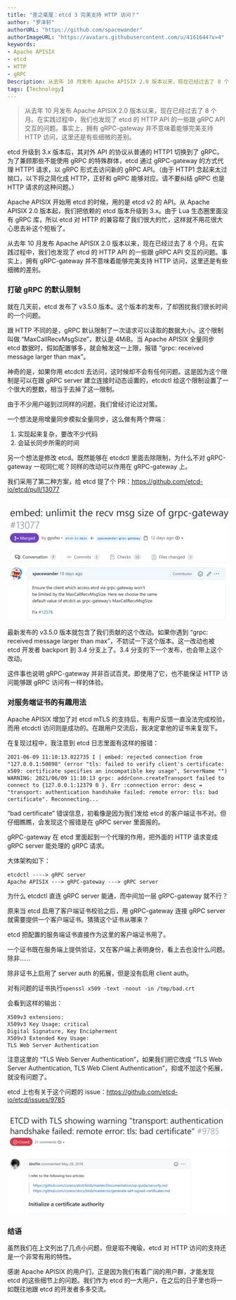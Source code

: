 ```yaml
---
title: "差之毫厘：etcd 3 完美支持 HTTP 访问？"
author: "罗泽轩"
authorURL: "https://github.com/spacewander"
authorImageURL: "https://avatars.githubusercontent.com/u/4161644?v=4"
keywords:
- Apache APISIX
- etcd
- HTTP
- gRPC
Description: 从去年 10 月发布 Apache APISIX 2.0 版本以来，现在已经过去了 8 个月。在实践过程中，我们也发现了 etcd 的 HTTP API 的一些跟 gRPC API 交互的问题。事实上，拥有 gRPC-gateway 并不意味着能够完美支持 HTTP 访问，这里还是有些细微的差别。
tags: [Technology]
---
```


> 从去年 10 月发布 Apache APISIX 2.0 版本以来，现在已经过去了 8 个月。在实践过程中，我们也发现了 etcd 的 HTTP API 的一些跟 gRPC API 交互的问题。事实上，拥有 gRPC-gateway 并不意味着能够完美支持 HTTP 访问，这里还是有些细微的差别。

<!--truncate-->

etcd 升级到 3.x 版本后，其对外 API 的协议从普通的 HTTP1 切换到了 gRPC。为了兼顾那些不能使用 gRPC 的特殊群体，etcd 通过 gRPC-gateway 的方式代理 HTTP1 请求，以 gRPC 形式去访问新的 gRPC API。（由于 HTTP1 念起来太过拗口，以下将之简化成 HTTP，正好和 gRPC 能够对应。请不要纠结 gRPC 也是 HTTP 请求的这种问题。）

Apache APISIX 开始用 etcd 的时候，用的是 etcd v2 的 API。从 Apache APISIX 2.0 版本起，我们把依赖的 etcd 版本升级到 3.x。由于 Lua 生态圈里面没有 gRPC 库，所以 etcd 对 HTTP 的兼容帮了我们很大的忙，这样就不用花很大心思去补这个短板了。

从去年 10 月发布 Apache APISIX 2.0 版本以来，现在已经过去了 8 个月。在实践过程中，我们也发现了 etcd 的 HTTP API 的一些跟 gRPC API 交互的问题。事实上，拥有 gRPC-gateway 并不意味着能够完美支持 HTTP 访问，这里还是有些细微的差别。

### 打破 gRPC 的默认限制

就在几天前，etcd 发布了 v3.5.0 版本。这个版本的发布，了却困扰我们很长时间的一个问题。

跟 HTTP 不同的是，gRPC 默认限制了一次请求可以读取的数据大小。这个限制叫做 “MaxCallRecvMsgSize”，默认是 4MiB。当 Apache APISIX 全量同步 etcd 数据时，假如配置够多，就会触发这一上限，报错 “grpc: received message larger than max”。

神奇的是，如果你用 etcdctl 去访问，这时候却不会有任何问题。这是因为这个限制是可以在跟 gRPC server 建立连接时动态设置的，etcdctl 给这个限制设置了一个很大的整数，相当于去掉了这一限制。

由于不少用户碰到过同样的问题，我们曾经讨论过对策。

一个想法是用增量同步模拟全量同步，这么做有两个弊端：

1. 实现起来复杂，要改不少代码
2. 会延长同步所需的时间

另一个想法是修改 etcd。既然能够在 etcdctl 里面去除限制，为什么不对 gRPC-gateway 一视同仁呢？同样的改动可以作用在 gRPC-gateway 上。

我们采用了第二种方案，给 etcd 提了个 PR：https://github.com/etcd-io/etcd/pull/13077

![2021-06-30-1](/img/blog_img/2021-06-30-1.png)

最新发布的 v3.5.0 版本就包含了我们贡献的这个改动。如果你遇到 “grpc: received message larger than max”，不妨试一下这个版本。这一改动也被 etcd 开发者 backport 到 3.4 分支上了。3.4 分支的下一个发布，也会带上这个改动。

这件事也说明 gRPC-gateway 并非百试百灵。即使用了它，也不能保证 HTTP 访问能够跟 gRPC 访问有一样的体验。

### 对服务端证书的有趣用法

Apache APISIX 增加了对 etcd mTLS 的支持后，有用户反馈一直没法完成校验，而用 etcdctl 访问则是成功的。在跟用户交流后，我决定拿他的证书来复现下。

在复现过程中，我注意到 etcd 日志里面有这样的报错：

``` text
2021-06-09 11:10:13.022735 I | embed: rejected connection from "127.0.0.1:50898" (error "tls: failed to verify client's certificate: x509: certificate specifies an incompatible key usage", ServerName "")
WARNING: 2021/06/09 11:10:13 grpc: addrConn.createTransport failed to connect to {127.0.0.1:12379 0 }. Err :connection error: desc = "transport: authentication handshake failed: remote error: tls: bad certificate". Reconnecting...
```

“bad certificate” 错误信息，初看像是因为我们发给 etcd 的客户端证书不对。但仔细瞧瞧，会发现这个报错是在 gRPC server 里面报的。

gRPC-gateway 在 etcd 里面起到一个代理的作用，把外面的 HTTP 请求变成 gRPC server 能处理的 gRPC 请求。

大体架构如下：

```text
etcdctl ----> gRPC server
Apache APISIX ---> gRPC-gateway ---> gRPC server
```

为什么 etcdctl 直连 gRPC server 能通，而中间加一层 gRPC-gateway 就不行？

原来当 etcd 启用了客户端证书校验之后，用 gRPC-gateway 连接 gRPC server 就需要提供一个客户端证书。猜猜这个证书从哪来？

etcd 把配置的服务端证书直接作为这里的客户端证书用了。

一个证书既在服务端上提供验证，又在客户端上表明身份，看上去也没什么问题。除非……

除非证书上启用了 server auth 的拓展，但是没有启用 client auth。

对有问题的证书执行`openssl x509 -text -noout -in /tmp/bad.crt`

会看到这样的输出：

```text
X509v3 extensions:
X509v3 Key Usage: critical
Digital Signature, Key Encipherment
X509v3 Extended Key Usage:
TLS Web Server Authentication
```

注意这里的 “TLS Web Server Authentication”，如果我们把它改成 “TLS Web Server Authentication, TLS Web Client Authentication”，抑或不加这个拓展，就没有问题了。

etcd 上也有关于这个问题的 issue：https://github.com/etcd-io/etcd/issues/9785

![2021-06-30-2](/img/blog_img/2021-06-30-2.png)

### 结语

虽然我们在上文列出了几点小问题，但是瑕不掩瑜，etcd 对 HTTP 访问的支持还是一个非常有用的特性。

感谢 Apache APISIX 的用户们，正是因为我们有着广阔的用户群，才能发现 etcd 的这些细节上的问题。我们作为 etcd 的一大用户，在之后的日子里也将一如既往地跟 etcd 的开发者多多交流。
